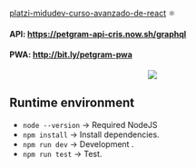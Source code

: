 [platzi-midudev-curso-avanzado-de-react](https://platzi.com/cursos/react-avanzado/) ⚛️
#### API: https://petgram-api-cris.now.sh/graphql
#### PWA: http://bit.ly/petgram-pwa

<p align="center">
  <img src="http://i.picasion.com/pic89/d1bdf833febef75b8795996f164ea4ff.gif">
</p>
 
## Runtime environment

* `node --version` -> Required NodeJS
* `npm install` -> Install dependencies.
* `npm run dev` -> Development .
* `npm run test` -> Test.




